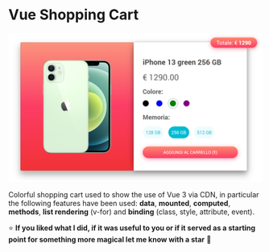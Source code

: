 # Vue Shopping Cart

![Vue Shopping Cart](https://github.com/JaxonRailey/vue-shopping-cart/blob/main/vue-shopping-cart.png?raw=true)

Colorful shopping cart used to show the use of Vue 3 via CDN, in particular the following features have been used: **data**, **mounted**, **computed**, **methods**, **list rendering** (v-for) and **binding** (class, style, attribute, event).

:star: **If you liked what I did, if it was useful to you or if it served as a starting point for something more magical let me know with a star** :green_heart:
